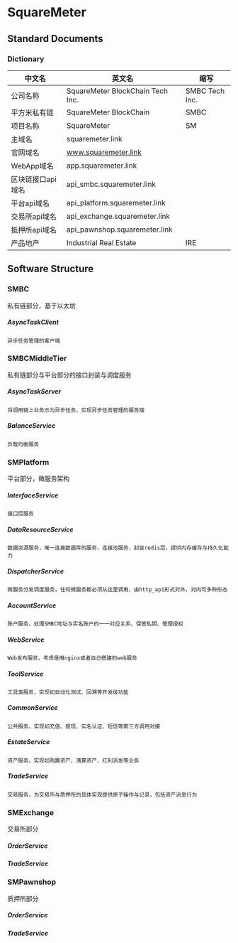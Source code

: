 # SquareMeter  

## Standard Documents
### Dictionary
| 中文名 | 英文名 | 缩写 |
| --- | --- | --- |
| 公司名称 | SquareMeter BlockChain Tech Inc. | SMBC Tech Inc. |
| 平方米私有链 | SquareMeter BlockChain | SMBC |
| 项目名称 | SquareMeter | SM |
| 主域名 | squaremeter.link ||
| 官网域名 | www.squaremeter.link ||
| WebApp域名 | app.squaremeter.link ||
| 区块链接口api域名 | api_smbc.squaremeter.link |
| 平台api域名 | api_platform.squaremeter.link ||
| 交易所api域名 | api_exchange.squaremeter.link ||
| 抵押所api域名 | api_pawnshop.squaremeter.link ||
| 产品地产 | Industrial Real Estate | IRE |

## Software Structure


### SMBC
私有链部分，基于以太坊

##### AsyncTaskClient
    异步任务管理的客户端

### SMBCMiddleTier
私有链部分与平台部分的接口封装与调度服务

##### AsyncTaskServer
    将调用链上业务示为异步任务，实现异步任务管理的服务端
    
##### BalanceService
    负载均衡服务

### SMPlatform
平台部分，微服务架构

##### InterfaceService
    接口层服务
    
##### DataResourceService
    数据资源服务，唯一连接数据库的服务，连接池服务，封装redis层，提供内存缓存与持久化能力
    
##### DispatcherService
    微服务分发调度服务，任何微服务都必须从这里调用，由http_api形式对外，对内可多种形态

##### AccountService
    账户服务，处理SMBC地址与实名账户的一一对应关系、保管私钥、管理授权

##### WebService
    Web发布服务，考虑是用nginx或者自己搭建的web服务

##### ToolService
    工具类服务，实现如自动化测试、回溯等开发级功能

##### CommonService
    公共服务，实现如充值、提现、实名认证、短信等第三方调用对接

##### EstateService
    资产服务，实现如购置资产、清算资产、红利派发等业务
    
##### TradeService
    交易服务，为交易所与质押所的具体实现提供原子操作与记录，包括资产派息行为

### SMExchange
交易所部分

##### OrderService
##### TradeService

### SMPawnshop
质押所部分

##### OrderService
##### TradeService